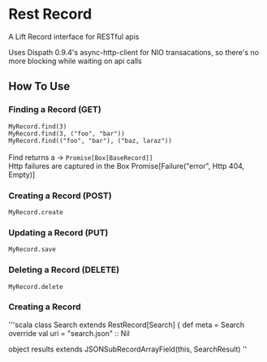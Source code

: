Rest Record
===========

A Lift Record interface for RESTful apis

Uses Dispath 0.9.4's async-http-client for NIO transacations,
so there's no more blocking while waiting on api calls


<h2>How To Use</h2>

<h3>Finding a Record (GET)</h3>

<div><code>MyRecord.find(3)</code></div>
<div><code>MyRecord.find(3, ("foo", "bar"))</code></div>
<div><code>MyRecord.find(("foo", "bar"), ("baz, laraz"))</code></div>
</br>
<div>Find returns a -> <code>Promise[Box[BaseRecord]]</code></div>
<div>Http failures are captured in the Box Promise[Failure("error", Http 404, Empty)]</div>

<h3>Creating a Record (POST)</h3>
<div><code>MyRecord.create</code></div>

<h3>Updating a Record (PUT)</h3>
<div><code>MyRecord.save</code></div>

<h3>Deleting a Record (DELETE)</h3>
<div><code>MyRecord.delete</code></div>

<h3>Creating a Record</h3>


'''scala
  class Search extends RestRecord[Search] {
      def meta = Search
      override val uri = "search.json" :: Nil
      
  object results extends JSONSubRecordArrayField(this, SearchResult)
''



